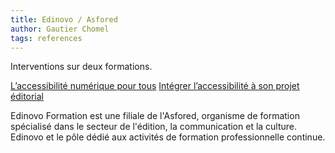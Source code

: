 ```yaml
---
title: Edinovo / Asfored
author: Gautier Chomel
tags: references
---
```

Interventions sur deux formations. 

[L’accessibilité numérique pour tous](https://asfored.org/edinovo/formation/18ED268/)
[Intégrer l’accessibilité à son projet éditorial](https://asfored.org/edinovo/formation/18ED267/)

Edinovo Formation est une filiale de l'Asfored, organisme de formation spécialisé dans le secteur de l'édition, la communication et la culture. Edinovo et le pôle dédié aux activités de formation professionnelle continue. 

